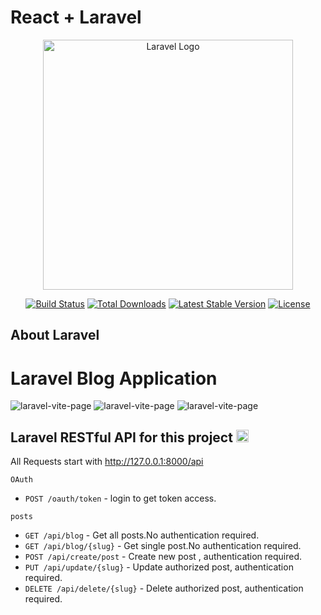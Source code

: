 # React + Laravel
<p align="center"><a href="https://laravel.com" target="_blank"><img src="https://raw.githubusercontent.com/laravel/art/master/logo-lockup/5%20SVG/2%20CMYK/1%20Full%20Color/laravel-logolockup-cmyk-red.svg" width="400" alt="Laravel Logo"></a></p>

<p align="center">
<a href="https://github.com/laravel/framework/actions"><img src="https://github.com/laravel/framework/workflows/tests/badge.svg" alt="Build Status"></a>
<a href="https://packagist.org/packages/laravel/framework"><img src="https://img.shields.io/packagist/dt/laravel/framework" alt="Total Downloads"></a>
<a href="https://packagist.org/packages/laravel/framework"><img src="https://img.shields.io/packagist/v/laravel/framework" alt="Latest Stable Version"></a>
<a href="https://packagist.org/packages/laravel/framework"><img src="https://img.shields.io/packagist/l/laravel/framework" alt="License"></a>
</p>

## About Laravel
# Laravel Blog Application
![laravel-vite-page](https://i.postimg.cc/ZRt6RjzS/Screenshot-2024-11-03-181031.png)
![laravel-vite-page](https://i.postimg.cc/m22CttJt/Screenshot-2024-11-03-181753.png)
![laravel-vite-page](https://i.postimg.cc/zG4gtpBg/Screenshot-2024-11-03-181215.png)


## Laravel RESTful API for this project <img height="20" src="https://upload.wikimedia.org/wikipedia/commons/thumb/9/9a/Laravel.svg/1200px-Laravel.svg.png" />

All Requests start with http://127.0.0.1:8000/api

`OAuth`

- `POST /oauth/token` - login to get token access.

 `posts`
- `GET /api/blog` - Get all posts.No authentication required.
- `GET /api/blog/{slug}` - Get single post.No authentication required.
- `POST /api/create/post` - Create new post , authentication required.
- `PUT /api/update/{slug}` - Update authorized post, authentication required.
- `DELETE /api/delete/{slug}` - Delete authorized post, authentication required.
  
